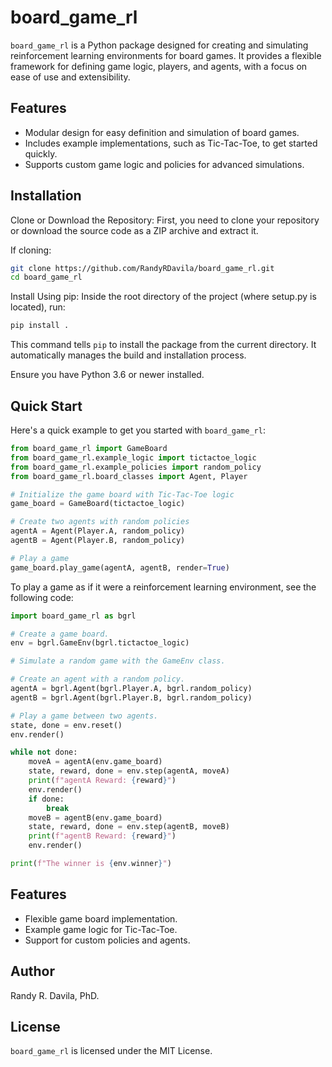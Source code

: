 # board_game_rl

`board_game_rl` is a Python package designed for creating and simulating reinforcement learning environments for board games. It provides a flexible framework for defining game logic, players, and agents, with a focus on ease of use and extensibility.

## Features

- Modular design for easy definition and simulation of board games.
- Includes example implementations, such as Tic-Tac-Toe, to get started quickly.
- Supports custom game logic and policies for advanced simulations.

## Installation

Clone or Download the Repository: First, you need to clone your repository or download the source code as a ZIP archive and extract it.

If cloning:

```bash
git clone https://github.com/RandyRDavila/board_game_rl.git
cd board_game_rl
```

Install Using pip: Inside the root directory of the project (where setup.py is located), run:

```bash
pip install .
```

This command tells `pip` to install the package from the current directory. It automatically manages the build and installation process.

Ensure you have Python 3.6 or newer installed.

## Quick Start

Here's a quick example to get you started with `board_game_rl`:
```python
from board_game_rl import GameBoard
from board_game_rl.example_logic import tictactoe_logic
from board_game_rl.example_policies import random_policy
from board_game_rl.board_classes import Agent, Player

# Initialize the game board with Tic-Tac-Toe logic
game_board = GameBoard(tictactoe_logic)

# Create two agents with random policies
agentA = Agent(Player.A, random_policy)
agentB = Agent(Player.B, random_policy)

# Play a game
game_board.play_game(agentA, agentB, render=True)
```

To play a game as if it were a reinforcement learning environment, see the following code:

```python
import board_game_rl as bgrl

# Create a game board.
env = bgrl.GameEnv(bgrl.tictactoe_logic)

# Simulate a random game with the GameEnv class.

# Create an agent with a random policy.
agentA = bgrl.Agent(bgrl.Player.A, bgrl.random_policy)
agentB = bgrl.Agent(bgrl.Player.B, bgrl.random_policy)

# Play a game between two agents.
state, done = env.reset()
env.render()

while not done:
    moveA = agentA(env.game_board)
    state, reward, done = env.step(agentA, moveA)
    print(f"agentA Reward: {reward}")
    env.render()
    if done:
        break
    moveB = agentB(env.game_board)
    state, reward, done = env.step(agentB, moveB)
    print(f"agentB Reward: {reward}")
    env.render()

print(f"The winner is {env.winner}")

```

## Features

* Flexible game board implementation.
* Example game logic for Tic-Tac-Toe.
* Support for custom policies and agents.

## Author
Randy R. Davila, PhD.

## License

`board_game_rl` is licensed under the MIT License.